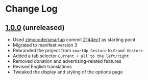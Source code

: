 # Change Log

## [1.0.0](https://github.com/david-04/grand-gesture/releases/tag/v1.0.0) (unreleased)

- Used [zimocode/smartup](https://github.com/zimocode/smartup) commit [2144ec1](https://github.com/david-04/grand-gesture/tree/2144ec161697751b1a6702f1af866726ea689e4e) as starting point
- Migrated to manifest version 3
- Rebranded the project from `smartUp Gesture` to `Grand Gesture`
- Added a tab selector `Current + all to the left/right`
- Removed donation and advertising-related features
- Revised English translations
- Tweaked the display and styling of the options page
